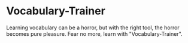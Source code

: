 # Vocabulary-Trainer

Learning vocabulary can be a horror, but with the right tool, the horror becomes pure pleasure. 
Fear no more, learn with "Vocabulary-Trainer".